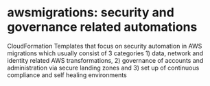# awsmigrations: security and governance related automations
CloudFormation Templates that focus on security automation in AWS migrations which usually consist of 3 categories  1) data, network and identity related AWS transformations, 2) governance of accounts and administration via secure landing zones and 3) set up of continuous compliance and self healing environments